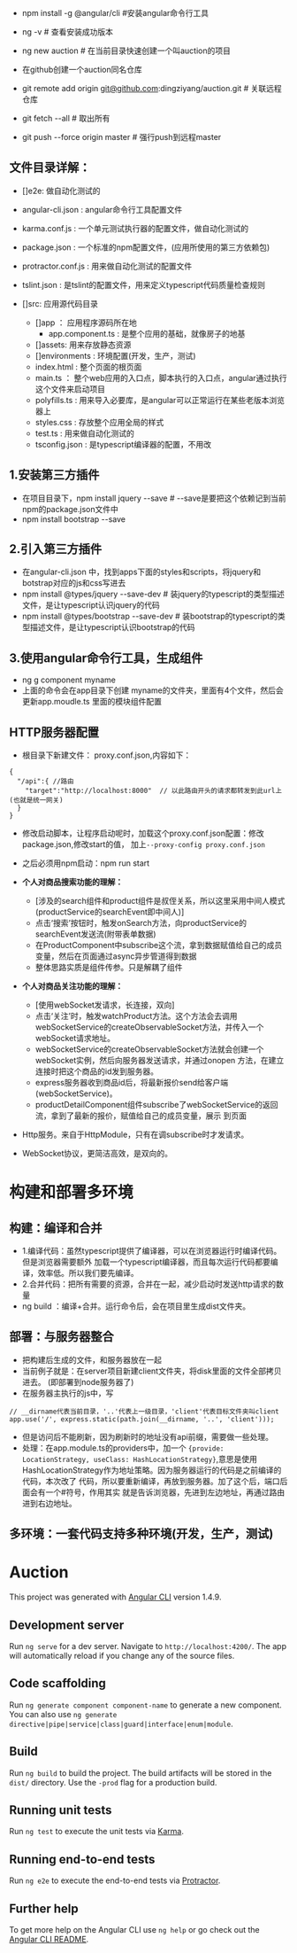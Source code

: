 - npm install -g @angular/cli #安装angular命令行工具
- ng -v # 查看安装成功版本
- ng new auction # 在当前目录快速创建一个叫auction的项目

- 在github创建一个auction同名仓库
- git remote add origin git@github.com:dingziyang/auction.git # 关联远程仓库
- git fetch --all # 取出所有
- git push --force origin master # 强行push到远程master



## 文件目录详解：
- []e2e: 做自动化测试的
- angular-cli.json : angular命令行工具配置文件
- karma.conf.js : 一个单元测试执行器的配置文件，做自动化测试的
- package.json : 一个标准的npm配置文件，(应用所使用的第三方依赖包)
- protractor.conf.js : 用来做自动化测试的配置文件
- tslint.json : 是tslint的配置文件，用来定义typescript代码质量检查规则

- []src: 应用源代码目录
	- []app ： 应用程序源码所在地
		- app.component.ts : 是整个应用的基础，就像房子的地基
	- []assets: 用来存放静态资源
	- []environments : 环境配置(开发，生产，测试)
	- index.html : 整个页面的根页面
	- main.ts ： 整个web应用的入口点，脚本执行的入口点，angular通过执行这个文件来启动项目
	- polyfills.ts : 用来导入必要库，是angular可以正常运行在某些老版本浏览器上
	- styles.css : 存放整个应用全局的样式
	- test.ts : 用来做自动化测试的
	- tsconfig.json : 是typescript编译器的配置，不用改


## 1.安装第三方插件
- 在项目目录下，npm install jquery --save # --save是要把这个依赖记到当前npm的package.json文件中
- npm install bootstrap --save

## 2.引入第三方插件
- 在angular-cli.json 中，找到apps下面的styles和scripts，将jquery和botstrap对应的js和css写进去
- npm install @types/jquery --save-dev # 装jquery的typescript的类型描述文件，是让typescript认识jquery的代码
- npm install @types/bootstrap --save-dev # 装bootstrap的typescript的类型描述文件，是让typescript认识bootstrap的代码

## 3.使用angular命令行工具，生成组件
- ng g component myname
- 上面的命令会在app目录下创建 myname的文件夹，里面有4个文件，然后会更新app.moudle.ts 里面的模块组件配置

## HTTP服务器配置
- 根目录下新建文件： proxy.conf.json,内容如下：
```
{
  "/api":{ //路由
    "target":"http://localhost:8000"  // 以此路由开头的请求都转发到此url上(也就是统一网关)
  }
}
```
- 修改启动脚本，让程序启动呢时，加载这个proxy.conf.json配置：修改package.json,修改start的值，
加上```--proxy-config proxy.conf.json```
- 之后必须用npm启动：npm run start

- **个人对商品搜索功能的理解：**
  - [涉及的search组件和product组件是叔侄关系，所以这里采用中间人模式(productService的searchEvent即中间人)]
  - 点击‘搜索’按钮时，触发onSearch方法，向productService的searchEvent发送流(附带表单数据)
  - 在ProductComponent中subscribe这个流，拿到数据赋值给自己的成员变量，然后在页面通过async异步管道得到数据
  - 整体思路实质是组件传参。只是解耦了组件
- **个人对商品关注功能的理解：**
  - [使用webSocket发请求，长连接，双向]
  - 点击‘关注’时，触发watchProduct方法。这个方法会去调用webSocketService的createObservableSocket方法，并传入一个
  webSocket请求地址。
  - webSocketService的createObservableSocket方法就会创建一个webSocket实例，然后向服务器发送请求，并通过onopen
  方法，在建立连接时把这个商品的id发到服务器。
  - express服务器收到商品id后，将最新报价send给客户端(webSocketService)。
  - productDetailComponent组件subscribe了webSocketService的返回流，拿到了最新的报价，赋值给自己的成员变量，展示
  到页面
  
- Http服务。来自于HttpModule，只有在调subscribe时才发请求。
- WebSocket协议，更简洁高效，是双向的。

# 构建和部署多环境
## 构建：编译和合并
- 1.编译代码：虽然typescript提供了编译器，可以在浏览器运行时编译代码。但是浏览器需要额外
加载一个typescript编译器，而且每次运行代码都要编译，效率低。所以我们要先编译。
- 2.合并代码：把所有需要的资源，合并在一起，减少启动时发送http请求的数量
- ng build ：编译+合并。运行命令后，会在项目里生成dist文件夹。

## 部署：与服务器整合
- 把构建后生成的文件，和服务器放在一起
- 当前例子就是：在server项目新建client文件夹，将disk里面的文件全部拷贝进去。
(即部署到node服务器了)
- 在服务器主执行的js中，写
```
// __dirname代表当前目录，'..'代表上一级目录，'client'代表目标文件夹叫client
app.use('/', express.static(path.join(__dirname, '..', 'client')));
```
- 但是访问后不能刷新，因为刷新时的地址没有api前缀，需要做一些处理。
- 处理：在app.module.ts的providers中，加一个
```{provide: LocationStrategy, useClass: HashLocationStrategy}```,意思是使用
HashLocationStrategy作为地址策略。因为服务器运行的代码是之前编译的代码，本次改了
代码，所以要重新编译，再放到服务器。加了这个后，端口后面会有一个#符号，作用其实
就是告诉浏览器，先进到左边地址，再通过路由进到右边地址。
## 多环境：一套代码支持多种环境(开发，生产，测试)

# Auction

This project was generated with [Angular CLI](https://github.com/angular/angular-cli) version 1.4.9.

## Development server

Run `ng serve` for a dev server. Navigate to `http://localhost:4200/`. The app will automatically reload if you change any of the source files.

## Code scaffolding

Run `ng generate component component-name` to generate a new component. You can also use `ng generate directive|pipe|service|class|guard|interface|enum|module`.

## Build

Run `ng build` to build the project. The build artifacts will be stored in the `dist/` directory. Use the `-prod` flag for a production build.

## Running unit tests

Run `ng test` to execute the unit tests via [Karma](https://karma-runner.github.io).

## Running end-to-end tests

Run `ng e2e` to execute the end-to-end tests via [Protractor](http://www.protractortest.org/).

## Further help

To get more help on the Angular CLI use `ng help` or go check out the [Angular CLI README](https://github.com/angular/angular-cli/blob/master/README.md).
